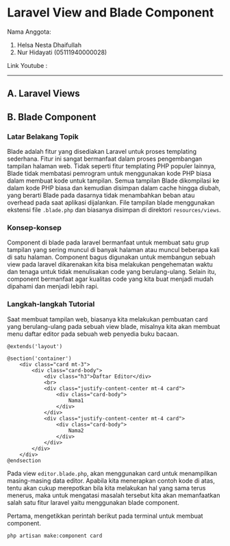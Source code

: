# Laravel View and Blade Component

Nama Anggota:
1. Helsa Nesta Dhaifullah
2. Nur Hidayati (05111940000028)

Link Youtube : 

---

## A. Laravel Views

## B. Blade Component

### Latar Belakang Topik

Blade adalah fitur yang disediakan Laravel untuk proses templating sederhana. Fitur ini sangat bermanfaat dalam proses pengembangan tampilan halaman web. Tidak seperti fitur templating PHP populer lainnya, Blade tidak membatasi pemrogram untuk menggunakan kode PHP biasa dalam membuat kode untuk tampilan. Semua tampilan Blade dikompilasi ke dalam kode PHP biasa dan kemudian disimpan dalam cache hingga diubah, yang berarti Blade pada dasarnya tidak menambahkan beban atau overhead pada saat aplikasi dijalankan. File tampilan blade menggunakan ekstensi file `.blade.php` dan biasanya disimpan di direktori `resources/views`. 

### Konsep-konsep

Component di blade pada laravel bermanfaat untuk membuat satu grup tampilan yang sering muncul di banyak halaman atau muncul beberapa kali di satu halaman. Component bagus digunakan untuk membangun sebuah view pada laravel dikarenakan kita bisa melakukan pengehematan waktu dan tenaga untuk tidak menulisakan code yang berulang-ulang. Selain itu, component bermanfaat agar kualitas code yang kita buat menjadi mudah dipahami dan menjadi lebih rapi.

### Langkah-langkah Tutorial
Saat membuat tampilan web, biasanya kita melakukan pembuatan card yang berulang-ulang pada sebuah view blade, misalnya kita akan membuat menu daftar editor pada sebuah web penyedia buku bacaan. 
```
@extends('layout')

@section('container')
    <div class="card mt-3">
        <div class="card-body">
            <div class="h3">Daftar Editor</div>
            <br>
            <div class="justify-content-center mt-4 card">
                <div class="card-body">
                    Nama1
                </div>
            </div>
            <div class="justify-content-center mt-4 card">
                <div class="card-body">
                    Nama2
                </div>
            </div>
        </div>
    </div>
@endsection
```
Pada view `editor.blade.php`, akan menggunakan card untuk menampilkan masing-masing data editor. Apabila kita menerapkan contoh kode di atas, tentu akan cukup merepotkan bila kita melakukan hal yang sama terus menerus, maka untuk mengatasi masalah tersebut kita akan memanfaatkan salah satu fitur laravel yaitu menggunakan blade component.

Pertama, mengetikkan perintah berikut pada terminal untuk membuat component.
```
php artisan make:component card
```


